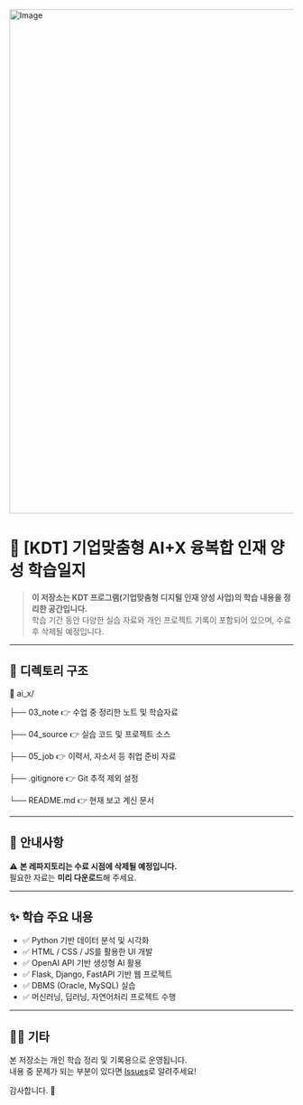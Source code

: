 <img width="628" height="893" alt="Image" src="https://github.com/user-attachments/assets/c58e6d76-4a08-47c7-b326-bba39ef28ff0" />

# 📘 [KDT] 기업맞춤형 AI+X 융복합 인재 양성 학습일지

> **이 저장소는 KDT 프로그램(기업맞춤형 디지털 인재 양성 사업)의 학습 내용을 정리한 공간입니다.**  
> 학습 기간 동안 다양한 실습 자료와 개인 프로젝트 기록이 포함되어 있으며, 수료 후 삭제될 예정입니다.  

---

## 📁 디렉토리 구조
📂 ai_x/

├── 03_note 👉 수업 중 정리한 노트 및 학습자료

├── 04_source 👉 실습 코드 및 프로젝트 소스

├── 05_job 👉 이력서, 자소서 등 취업 준비 자료

├── .gitignore 👉 Git 추적 제외 설정

└── README.md 👉 현재 보고 계신 문서

---

## 📌 안내사항

⚠️ **본 레파지토리는 수료 시점에 삭제될 예정입니다.**  
필요한 자료는 **미리 다운로드**해 주세요.

---

## ✨ 학습 주요 내용

- ✅ Python 기반 데이터 분석 및 시각화
- ✅ HTML / CSS / JS를 활용한 UI 개발
- ✅ OpenAI API 기반 생성형 AI 활용
- ✅ Flask, Django, FastAPI 기반 웹 프로젝트
- ✅ DBMS (Oracle, MySQL) 실습
- ✅ 머신러닝, 딥러닝, 자연어처리 프로젝트 수행

---

## 🙋‍♀️ 기타

본 저장소는 개인 학습 정리 및 기록용으로 운영됩니다.  
내용 중 문제가 되는 부분이 있다면 [Issues](https://github.com/사용자명/저장소명/issues)로 알려주세요!

감사합니다. 🙏
